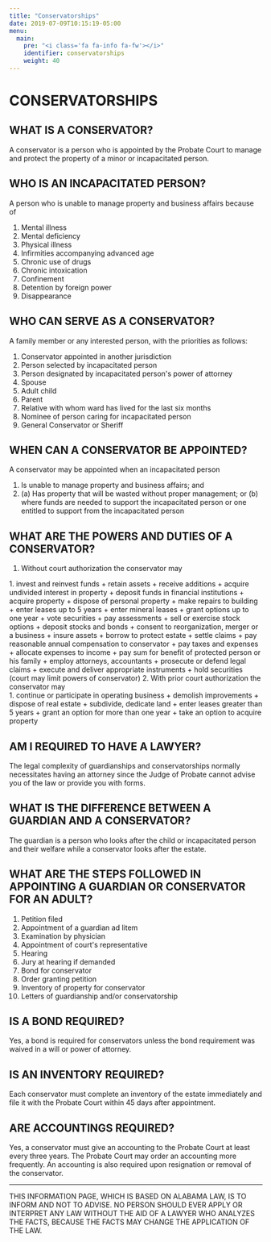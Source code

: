 ```yaml
---
title: "Conservatorships"
date: 2019-07-09T10:15:19-05:00
menu:
  main:
    pre: "<i class='fa fa-info fa-fw'></i>"
    identifier: conservatorships
    weight: 40
---
```



# CONSERVATORSHIPS

## WHAT IS A CONSERVATOR?
A conservator is a person who is appointed by the Probate Court to manage and protect the
property of a minor or incapacitated person.

## WHO IS AN INCAPACITATED PERSON?
A person who is unable to manage property and business affairs because of
1. Mental illness
2. Mental deficiency
3. Physical illness
4. Infirmities accompanying advanced age
5. Chronic use of drugs
6. Chronic intoxication
7. Confinement
8. Detention by foreign power
9. Disappearance

## WHO CAN SERVE AS A CONSERVATOR?
A family member or any interested person, with the priorities as follows:
1. Conservator appointed in another jurisdiction
2. Person selected by incapacitated person
3. Person designated by incapacitated person's power of attorney
4. Spouse
5. Adult child
6. Parent
7. Relative with whom ward has lived for the last six months
8. Nominee of person caring for incapacitated person
9. General Conservator or Sheriff

## WHEN CAN A CONSERVATOR BE APPOINTED?
A conservator may be appointed when an incapacitated person
1. Is unable to manage property and business affairs; and
2. (a) Has property that will be wasted without proper management; or (b) where funds are
  needed to support the incapacitated person or one entitled to support from the
  incapacitated person

## WHAT ARE THE POWERS AND DUTIES OF A CONSERVATOR?
1. Without court authorization the conservator may
  <section class="alpha-list"></section>
  1. invest and reinvest funds
  +  retain assets
  +  receive additions
  +  acquire undivided interest in property
  +  deposit funds in financial institutions
  +  acquire property
  +  dispose of personal property
  +  make repairs to building
  +  enter leases up to 5 years
  +  enter mineral leases
  +  grant options up to one year
  +  vote securities
  +  pay assessments
  +  sell or exercise stock options
  +  deposit stocks and bonds
  +  consent to reorganization, merger or a business
  +  insure assets
  +  borrow to protect estate
  +  settle claims
  +  pay reasonable annual compensation to conservator
  +  pay taxes and expenses
  +  allocate expenses to income
  +  pay sum for benefit of protected person or his family
  +  employ attorneys, accountants
  +  prosecute or defend legal claims
  +  execute and deliver appropriate instruments
  +  hold securities (court may limit powers of conservator)
2. With prior court authorization the conservator may
  <section class="alpha-list"></section>
  1. continue or participate in operating business
  +  demolish improvements
  +  dispose of real estate
  +  subdivide, dedicate land
  +  enter leases greater than 5 years
  +  grant an option for more than one year
  +  take an option to acquire property

## AM I REQUIRED TO HAVE A LAWYER?
The legal complexity of guardianships and conservatorships normally necessitates having an
attorney since the Judge of Probate cannot advise you of the law or provide you with forms.

## WHAT IS THE DIFFERENCE BETWEEN A GUARDIAN AND A CONSERVATOR?
The guardian is a person who looks after the child or incapacitated person and their welfare
while a conservator looks after the estate.

## WHAT ARE THE STEPS FOLLOWED IN APPOINTING A GUARDIAN OR CONSERVATOR FOR AN ADULT?
1. Petition filed
2. Appointment of a guardian ad litem
3. Examination by physician
4. Appointment of court's representative
5. Hearing
6. Jury at hearing if demanded
7. Bond for conservator
8. Order granting petition
9. Inventory of property for conservator
10. Letters of guardianship and/or conservatorship

## IS A BOND REQUIRED?
Yes, a bond is required for conservators unless the bond requirement was waived in a will or
power of attorney.

## IS AN INVENTORY REQUIRED?
Each conservator must complete an inventory of the estate immediately and file it with the
Probate Court within 45 days after appointment.

## ARE ACCOUNTINGS REQUIRED?
Yes, a conservator must give an accounting to the Probate Court at least every three years. The
Probate Court may order an accounting more frequently. An accounting is also required upon
resignation or removal of the conservator.

*****************************************************************
THIS INFORMATION PAGE, WHICH IS BASED ON ALABAMA LAW, IS TO INFORM
AND NOT TO ADVISE. NO PERSON SHOULD EVER APPLY OR INTERPRET ANY LAW
WITHOUT THE AID OF A LAWYER WHO ANALYZES THE FACTS, BECAUSE THE
FACTS MAY CHANGE THE APPLICATION OF THE LAW.
